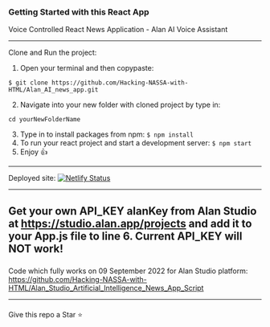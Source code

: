 ### Getting Started with this React App

Voice Controlled React News Application - Alan AI Voice Assistant

---
Clone and Run the project:
1. Open your terminal and then copypaste: 
```
$ git clone https://github.com/Hacking-NASSA-with-HTML/Alan_AI_news_app.git
```
2. Navigate into your new folder with cloned project by type in:
```
cd yourNewFolderName
```
3. Type in to install packages from npm:
```$ npm install```
4. To run your react project and start a development server:
```$ npm start```
5. Enjoy :+1:



---
Deployed site:
[![Netlify Status](https://api.netlify.com/api/v1/badges/4e0e66c9-c063-46ca-846e-003ad7fd56fa/deploy-status)](https://lucinda-news.netlify.app)

---
#####
Get your own API_KEY alanKey from Alan Studio at
https://studio.alan.app/projects 
and add it to your App.js file 
to line 6.
Current API_KEY will NOT work!
---
#####
Code which fully works on 09 September 2022 for Alan Studio platform:
https://github.com/Hacking-NASSA-with-HTML/Alan_Studio_Artificial_Intelligence_News_App_Script

---
####
Give this repo a Star :star:

